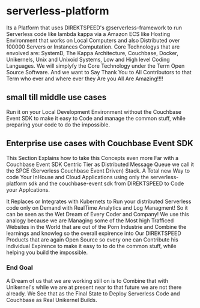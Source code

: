 # serverless-platform
Its a Platform that uses DIREKTSPEED's @serverless-framework to run Serverless code like lambda kappa via a Amazon ECS like Hosting Environment that works on Local Computers and also Distributed over 100000 Servers or Instances Computation. Core Technologys that are envolved are: SystemD, The Kappa Architecture, Couchbase, Docker, Unikernels, Unix and Unixoid Systems, Low and High level Coding Languages. We will simplyfy the Core Technology under the Term Open Source Software. And we want to Say Thank You to All Contributors to that Term who ever and where ever they Are you All Are Amazing!!!!

## small till middle use cases
Run it on your Local Development Environment without the Couchbase Event SDK to make it easy to Code and manage the common stuff, while preparing your code to do the impossible.

## Enterprise use cases with Couchbase Event SDK
This Section Explains how to take this Concepts even more Far with a Couchbase Event SDK Centric Tier as Distributed Message Queue we call it the SPCE (Serverless Couchbase Event Driven) Stack. A Total new Way to code Your InHouse and Cloud Applications using only the serverless-platform sdk and the couchbase-event sdk from DIREKTSPEED to Code your Applcations.

It Replaces or Integrates with Kubernets to Run your distributed Serverless code only on Demand with RealTime Analytics and Log Managment! So it can be seen as the Wet Dream of Every Coder and Company! We use this analogy because we are Managing some of the Most high Trafficed Websites in the World that are out of the Porn Industrie and Combine the learnings and knowleg so the overall expirence into Our DIREKTSPEED Products that are again Open Source so every one can Contribute his individual Expirence to make it easy to to do the common stuff, while helping you build the impossible.


### End Goal
A Dream of us that we are working still on is to Combine that with Unikernel's while we are at present near to that future we are not there already. We See that as the Final State to Deploy Serverless Code and Couchbase as Real Unikernel Builds.
